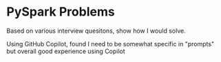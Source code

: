 # PySpark Problems

Based on various interview quesitons, show how I would solve. 

Using GitHub Copilot, found I need to be somewhat specific in "prompts" but overall good experience using Copilot
